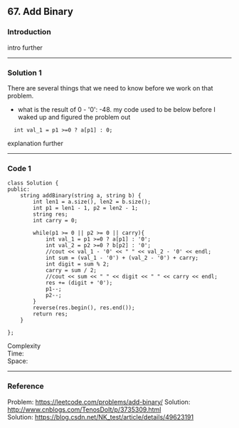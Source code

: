 ## 67. Add Binary

### Introduction

intro further

------
### Solution 1

There are several things that we need to know before we work on that problem.
* what is the result of 0 - '0': -48.
my code used to be below before I waked up and figured the problem out 
```
  int val_1 = p1 >=0 ? a[p1] : 0;
```
explanation further
  
------
### Code 1

```
class Solution {
public:
    string addBinary(string a, string b) {
        int len1 = a.size(), len2 = b.size();
        int p1 = len1 - 1, p2 = len2 - 1;
        string res;
        int carry = 0;
        
        while(p1 >= 0 || p2 >= 0 || carry){
            int val_1 = p1 >=0 ? a[p1] : '0';
            int val_2 = p2 >=0 ? b[p2] : '0';
            //cout << val_1 - '0' << " " << val_2 - '0' << endl;
            int sum = (val_1 - '0') + (val_2 - '0') + carry;
            int digit = sum % 2;
            carry = sum / 2;
            //cout << sum << " " << digit << " " << carry << endl;
            res += (digit + '0');
            p1--;
            p2--;
        }
        reverse(res.begin(), res.end());
        return res;      
    }
    
};
```
Complexity  
Time:  
Space:

------
### Reference
Problem: https://leetcode.com/problems/add-binary/ 
Solution: http://www.cnblogs.com/TenosDoIt/p/3735309.html  
Solution: https://blog.csdn.net/NK_test/article/details/49623191
